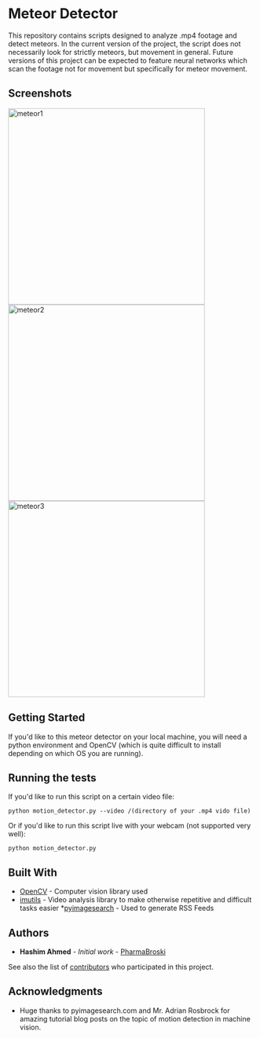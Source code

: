 # Meteor Detector

This repository contains scripts designed to analyze .mp4 footage and detect meteors. In the current version of the project, the script does not necessarily look for strictly meteors, but movement in general. Future versions of this project can be expected to feature neural networks which scan the footage not for movement but specifically for meteor movement.

## Screenshots

<img width="400" alt="meteor1" src="https://user-images.githubusercontent.com/27097476/34637687-b861b7de-f278-11e7-8f5e-690601abf417.png">

<img width="400" alt="meteor2" src="https://user-images.githubusercontent.com/27097476/34637688-bc017186-f278-11e7-88b4-cf4723e6dfad.png">

<img width="400" alt="meteor3" src="https://user-images.githubusercontent.com/27097476/34637689-bebe669a-f278-11e7-8025-3a2677e7d03b.png">

## Getting Started

If you'd like to this meteor detector on your local machine, you will need a python environment and OpenCV (which is quite difficult to install depending on which OS you are running).

## Running the tests

If you'd like to run this script on a certain video file:

```
python motion_detector.py --video /(directory of your .mp4 vido file)
```

Or if you'd like to run this script live with your webcam (not supported very well):

```
python motion_detector.py
```

## Built With

* [OpenCV](http://www.dropwizard.io/1.0.2/docs/) - Computer vision library used
* [imutils](https://github.com/jrosebr1/imutils/issues) - Video analysis library to make otherwise repetitive and difficult tasks easier
*[pyimagesearch](https://www.pyimagesearch.com/2015/05/25/basic-motion-detection-and-tracking-with-python-and-opencv/) - Used to generate RSS Feeds

## Authors

* **Hashim Ahmed** - *Initial work* - [PharmaBroski](https://github.com/PurpleBooth)

See also the list of [contributors](https://github.com/PharmaBroski/meteor-analysis/contributors) who participated in this project.

## Acknowledgments

* Huge thanks to pyimagesearch.com and Mr. Adrian Rosbrock for amazing tutorial blog posts on the topic of motion detection in machine vision.
